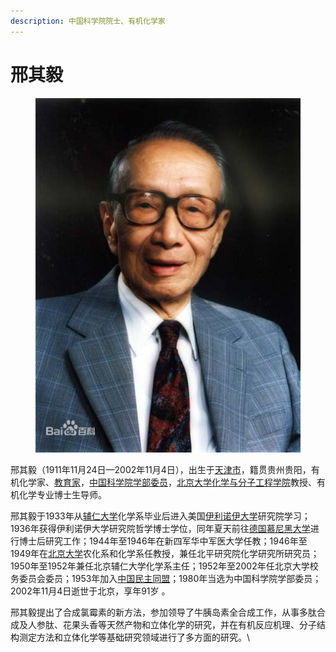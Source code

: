 ```yaml
---
description: 中国科学院院士、有机化学家
---
```


# 邢其毅

&#x20;    &#x20;

<figure><img src=".gitbook/assets/image (2).png" alt=""><figcaption></figcaption></figure>

邢其毅（1911年11月24日—2002年11月4日），出生于[天津市](https://baike.baidu.com/item/%E5%A4%A9%E6%B4%A5%E5%B8%82/213824?fromModule=lemma\_inlink)，籍贯贵州贵阳，有机化学家、[教育家](https://baike.baidu.com/item/%E6%95%99%E8%82%B2%E5%AE%B6/10341583?fromModule=lemma\_inlink)，[中国科学院学部委员](https://baike.baidu.com/item/%E4%B8%AD%E5%9B%BD%E7%A7%91%E5%AD%A6%E9%99%A2%E5%AD%A6%E9%83%A8%E5%A7%94%E5%91%98/10229951?fromModule=lemma\_inlink)，[北京大学化学与分子工程学院](https://baike.baidu.com/item/%E5%8C%97%E4%BA%AC%E5%A4%A7%E5%AD%A6%E5%8C%96%E5%AD%A6%E4%B8%8E%E5%88%86%E5%AD%90%E5%B7%A5%E7%A8%8B%E5%AD%A6%E9%99%A2/3076042?fromModule=lemma\_inlink)教授、有机化学专业博士生导师。

&#x20;     邢其毅于1933年从[辅仁大学](https://baike.baidu.com/item/%E8%BE%85%E4%BB%81%E5%A4%A7%E5%AD%A6/18780083?fromModule=lemma\_inlink)化学系毕业后进入美国[伊利诺伊大学](https://baike.baidu.com/item/%E4%BC%8A%E5%88%A9%E8%AF%BA%E4%BC%8A%E5%A4%A7%E5%AD%A6/1373290?fromModule=lemma\_inlink)研究院学习；1936年获得伊利诺伊大学研究院哲学博士学位，同年夏天前往[德国慕尼黑大学](https://baike.baidu.com/item/%E5%BE%B7%E5%9B%BD%E6%85%95%E5%B0%BC%E9%BB%91%E5%A4%A7%E5%AD%A6/258605?fromModule=lemma\_inlink)进行博士后研究工作；1944年至1946年在新四军华中军医大学任教；1946年至1949年在[北京大学](https://baike.baidu.com/item/%E5%8C%97%E4%BA%AC%E5%A4%A7%E5%AD%A6/110221?fromModule=lemma\_inlink)农化系和化学系任教授，兼任北平研究院化学研究所研究员；1950年至1952年兼任北京辅仁大学化学系主任；1952年至2002年任北京大学校务委员会委员；1953年加入[中国民主同盟](https://baike.baidu.com/item/%E4%B8%AD%E5%9B%BD%E6%B0%91%E4%B8%BB%E5%90%8C%E7%9B%9F/457730?fromModule=lemma\_inlink)；1980年当选为中国科学院学部委员；2002年11月4日逝世于北京，享年91岁  。

&#x20;     邢其毅提出了合成氯霉素的新方法，参加领导了牛胰岛素全合成工作，从事多肽合成及人参肽、花果头香等天然产物和立体化学的研究，并在有机反应机理、分子结构测定方法和立体化学等基础研究领域进行了多方面的研究。\
